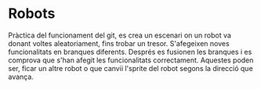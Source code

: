 # Robots
Pràctica del funcionament del git, es crea un escenari on un robot va donant voltes aleatoriament, fins trobar un tresor. 
S'afegeixen noves funcionalitats en branques diferents.
Després es fusionen les branques i es comprova que s'han afegit les funcionalitats correctament.
Aquestes poden ser, ficar un altre robot o que canvii l'sprite del robot segons la direcció que avança.
